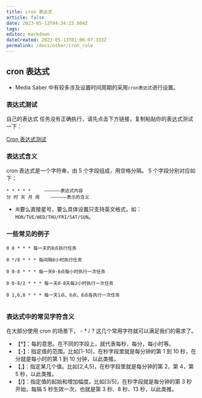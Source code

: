 ```yaml
---
title: cron 表达式
article: false
date: 2023-05-13T04:34:15.604Z
tags:
editor: markdown
dateCreated: 2023-05-13T01:06:07.333Z
permalink: /docs/other/cron_rule
---
```


## cron 表达式

- Media Saber 中有较多涉及设置时间周期的采用`cron表达式`进行设置。

### 表达式测试

自己的表达式 任务没有正确执行，请先点击下方链接，复制粘贴你的表达式测试一下：

[Cron 表达式测试](https://tool.lu/crontab/)

### 表达式含义

cron 表达式是一个字符串，由 5 个字段组成，用空格分隔。 5 个字段分别对应如下：

```
* * * * *     ——————表达式内容
分 时 天 月 周    ——————表示的含义
```

- `周`要么直接星号，要么具体设置只支持英文格式，如：`MON/TUE/WED/THU/FRI/SAT/SUN`。

### 一些常见的例子

```
0 8 * * * 每一天的8点执行任务

0 */8 * * * 每间隔8小时执行任务

0 0-8 * * * 每一天0-8点每小时执行一次任务

0 0-8/2 * * * 每一天0-8天每2小时执行一次任务

0 1,6,8 * * * 每一天1点、6点、8点各执行一次任务


```

### 表达式中的常见字符含义

在大部分使用 cron 的场景下， - \* / ? 这几个常用字符就可以满足我们的需求了。

- 【\*】：每的意思。在不同的字段上，就代表每秒，每分，每小时等。
- 【-】：指定值的范围。比如[1-10]，在秒字段里就是每分钟的第 1 到 10 秒，在分就是每小时的第 1 到 10 分钟，以此类推。
- 【,】：指定某几个值。比如[2,4,5]，在秒字段里就是每分钟的第 2，第 4，第 5 秒，以此类推。
- 【/】：指定值的起始和增加幅度。比如[3/5]，在秒字段就是每分钟的第 3 秒开始，每隔 5 秒生效一次，也就是第 3 秒、8 秒、13 秒，以此类推。
